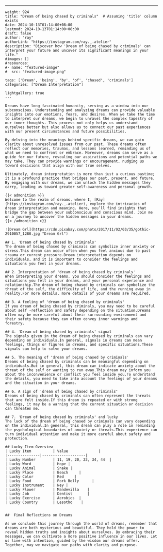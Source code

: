 ---
    weight: 924
    title: "Dream of being chased by criminals"  # Assuming 'title' column exists
    date: 2024-10-13T01:14:00+08:00
    lastmod: 2024-10-13T01:14:00+08:00
    draft: false
    author: "ray"
    authorLink: "https://instagram.com/ray._.atelier"
    description: "Discover how 'Dream of being chased by criminals' can interpret your future and uncover its significant meanings in your life."
    #images: []
    #resources:
    #- name: "featured-image"
    #  src: "featured-image.png"
    
    tags: ['Dream', 'being', 'by', 'of', 'chased', 'criminals']
    categories: ["Dream Interpretation"]
    
    lightgallery: true
    ---
    
    Dreams have long fascinated humanity, serving as a window into our subconscious. Understanding and analyzing dreams can provide valuable insights into our emotions, fears, and desires. When we take the time to interpret our dreams, we begin to unravel the complex tapestry of our inner thoughts. This process not only helps us understand ourselves better but also allows us to connect our past experiences with our present circumstances and future possibilities.
    
    By delving into the meanings behind specific dreams, we can gain clarity about unresolved issues from our past. These dreams often reflect our memories, traumas, and lessons learned, reminding us of what we need to confront or embrace. Moreover, dreams can serve as a guide for our future, revealing our aspirations and potential paths we may take. They can provide warnings or encouragement, nudging us toward decisions that align with our true selves.
    
    Ultimately, dream interpretation is more than just a curious pastime; it is a profound practice that bridges our past, present, and future. By engaging with our dreams, we can unlock the hidden messages they carry, leading us toward greater self-awareness and personal growth.
    
    {{< admonition >}}
    Welcome to the realm of dreams, where I, [Ray](https://instagram.com/ray._.atelier), explore the intricacies of dream interpretation and meaning. Here, you’ll find insights that bridge the gap between your subconscious and conscious mind. Join me on a journey to uncover the hidden messages in your dreams.
    {{< /admonition >}}
    
    ![Dream Grl](https://cdn.pixabay.com/photo/2017/11/02/03/35/gothic-2910057_1280.jpg "Dream Grl")
    
    ## 1. 'Dream of being chased by criminals'
    The dream of being chased by criminals can symbolize inner anxiety or stress.This dream can occur often when you feel anxious due to past trauma or current pressure.Dream interpretation depends on individuals, and it is important to consider the feelings and situations you feel in your dreams.
    
    ## 2. Interpretation of 'dream of being chased by criminals'
    When interpreting your dreams, you should consider the feelings and situations you felt in your dreams, and your personal experience and relationship.The dream of being chased by criminals can symbolize the threat of the self, the difficulty of life, and the running away in reality.For more details, more details of your dreams are required.
    
    ## 3. A feeling of 'dream of being chased by criminals'
    If you dream of being chased by criminals, you may need to be careful about self -reflection and safety depending on the situation.Dreams often may be more careful about their surrounding environment and their safety because they can often convey inner warnings and forestry.
    
    ## 4. 'Dream of being chased by criminals' signal
    The signals given in the dream of being chased by criminals can vary depending on individuals.In general, signals in dreams can mean feelings, things or figures in dreams, and specific situations.These signals can help to solve your dreams.
    
    ## 5. The meaning of 'dream of being chased by criminals'
    Dreams of being chased by criminals can be meaningful depending on individuals.But in general, this dream can indicate anxiety about the threat of the self or wanting to run away.This dream may inform you about the inconvenience or conflict you feel inside you.To understand the details, you need to take into account the feelings of your dreams and the situation in your dreams.
    
    ## 6. A sign of 'dream of being chased by criminals'
    Dreams of being chased by criminals can often represent the threats that are felt inside.If this dream is repeated or with strong feelings, it may be a warning that the current situation or decision can threaten me.
    
    ## 7. 'Dream of being chased by criminals' and lucky
    The luck of the dream of being chased by criminals can vary depending on the individual.In general, this dream can play a role in reminding the psychological boundaries of anxiety or threats.This experience can turn individual attention and make it more careful about safety and protection.
    
    ## Lucky Item Overview
    | Lucky Item          | Value              |
    |---------------|--------------------|
    | Lucky Number        | 11, 19, 20, 23, 34, 44  |
    | Lucky Word          | Hope |
    | Lucky Animal        | Snake |
    | Lucky Place         | Beach     |
    | Lucky Color         | Red     |
    | Lucky Food          | Pork Belly      |
    | Lucky Instrument    | Ney |
    | Lucky Flower        | Mandevilla    |
    | Lucky Job           | Dentist       |
    | Lucky Exercise      | Aerobics  |
    | Lucky Country       | Lesotho    |
    
    
    ##  Final Reflections on Dreams
    
    As we conclude this journey through the world of dreams, remember that dreams are both mysterious and beautiful. They hold the power to reveal hidden truths and insights about ourselves. By embracing their messages, we can cultivate a more positive influence in our lives. Let us live with intention, guided by the wisdom our dreams offer. Together, may we navigate our paths with clarity and purpose.
    
